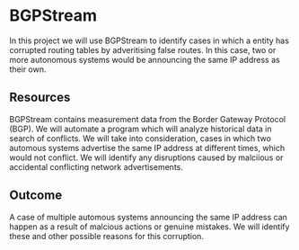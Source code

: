 # BGPStream

In this project we will use BGPStream to identify cases in which a entity has corrupted routing tables by adveritising false routes. In this case, two or more autonomous systems would be announcing the same IP address as their own. 

## Resources

BGPStream contains measurement data from the Border Gateway Protocol (BGP). We will automate a program which will analyze historical data in search of conflicts. We will take into consideration, cases in which two automous systems advertise the same IP address at different times, which would not conflict. We will identify any disruptions caused by malciious or accidental conflicting network advertisements. 

## Outcome 

A case of multiple automous systems announcing the same IP address can happen as a result of malcious actions or genuine mistakes. We will identify these and other possible reasons for this corruption.

